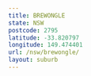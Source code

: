 ```yaml
---
title: BREWONGLE
state: NSW
postcode: 2795
latitude: -33.820797
longitude: 149.474401
url: /nsw/brewongle/
layout: suburb
---
```

